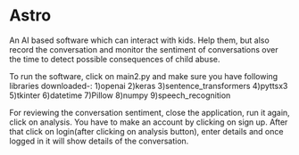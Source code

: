 # Astro
An AI based software which can interact with kids. Help them, but also record the conversation and monitor the sentiment of conversations over the time to detect possible consequences of child abuse.


To run the software, click on main2.py and make sure you have following libraries downloaded-:
1)openai
2)keras
3)sentence_transformers
4)pyttsx3
5)tkinter
6)datetime
7)Pillow
8)numpy
9)speech_recognition


For reviewing the conversation sentiment, close the application, run it again, click on analysis. You have to make an account by clicking on sign up. After that click on login(after clicking on analysis button), enter details and once logged in it will show details of the conversation. 
